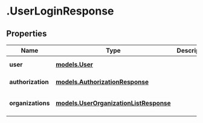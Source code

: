 # .UserLoginResponse

## Properties
Name | Type | Description | Notes
------------ | ------------- | ------------- | -------------
**user** | [**models.User**](models.User.md) |  | [default to null]
**authorization** | [**models.AuthorizationResponse**](models.AuthorizationResponse.md) |  | [default to null]
**organizations** | [**models.UserOrganizationListResponse**](models.UserOrganizationListResponse.md) |  | [optional] [default to null]


